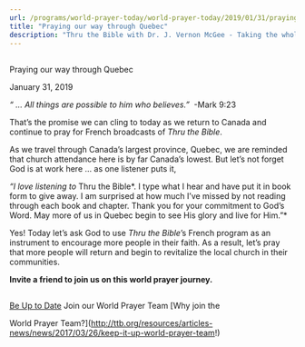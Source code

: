 ```yaml
---
url: /programs/world-prayer-today/world-prayer-today/2019/01/31/praying-our-way-through-quebec
title: "Praying our way through Quebec"
description: "Thru the Bible with Dr. J. Vernon McGee - Taking the whole Word to the whole world"
---
```







## 
 Praying our way through Quebec


January 31, 2019




*“ … All things are possible to him who believes.”*  -Mark 9:23


That’s the promise we can cling to today as we return to Canada and continue to pray for French broadcasts of *Thru the Bible*. 


As we travel through Canada’s largest province, Quebec, we are reminded that church attendance here is by far Canada’s lowest. But let’s not forget God is at work here … as one listener puts it,


*“I love listening to* Thru the Bible*. I type what I hear and have put it in book form to give away. I am surprised at how much I’ve missed by not reading through each book and chapter. Thank you for your commitment to God’s Word. May more of us in Quebec begin to see His glory and live for Him.”*


Yes! Today let’s ask God to use *Thru the Bible*’s French program as an instrument to encourage more people in their faith. As a result, let’s pray that more people will return and begin to revitalize the local church in their communities.


**Invite a friend to join us on this world prayer journey.** 







## 




[Be Up to Date](http://feeds.feedburner.com/WorldPrayerToday "World Prayer Today RSS Feed")
Join our World Prayer Team
[Why join the  

World Prayer Team?](http://ttb.org/resources/articles-news/news/2017/03/26/keep-it-up-world-prayer-team!)




